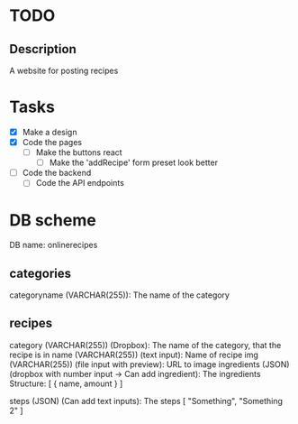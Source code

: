 # TODO

## Description
A website for posting recipes

# Tasks
- [x] Make a design
- [x] Code the pages
	- [ ] Make the buttons react
		- [ ] Make the 'addRecipe' form preset look better
- [ ] Code the backend
	- [ ] Code the API endpoints

# DB scheme
DB name: onlinerecipes

## categories
categoryname (VARCHAR(255)): The name of the category

## recipes
category (VARCHAR(255)) (Dropbox): The name of the category, that the recipe is in
name (VARCHAR(255)) (text input): Name of recipe
img (VARCHAR(255)) (file input with preview): URL to image
ingredients (JSON) (dropbox with number input -> Can add ingredient): The ingredients
Structure:
[
	{
		name,
		amount
	}
]
		  
steps (JSON) (Can add text inputs): The steps 
[
	"Something",
	"Something 2"
]
